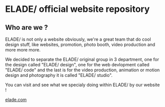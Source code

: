 # ELADE/ official website repository

## Who are we ?

ELADE/ is not only a website obviously, we're a great team that do cool design stuff, like websites, promotion, photo booth, video production and more more more.

We decided to separate the ELADE/ original group in 3 department, one for the design called "ELADE/ design", one for the web devlopment called "ELADE/ code" and the last is for the video production, animation or motion design and photography it is called "ELADE/ studio".

You can visit and see what we specialy doing within ELADE/ by our website !

<a href="http://elade.alwaysdata.net/" target="_blank">elade.com</a>
